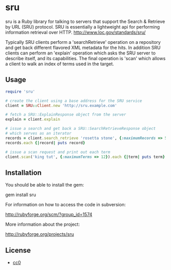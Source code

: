 sru
===

sru is a Ruby library for talking to servers that support the Search & Retrieve
by URL (SRU) protocol. SRU is essentially a lightweight api for performing
information retrieval over HTTP. <http://www.loc.gov/standards/sru/>

Typically SRU clients perform a 'searchRetrieve' operation on a 
repository and get back different flavored XML metadata for the hits. In
addition SRU clients can perform an 'explain' operation which asks the SRU
server to describe itself, and its capabilities. The final operation is 'scan'
which allows a client to walk an index of terms used in the target.

Usage
-----

```ruby
require 'sru'

# create the client using a base address for the SRU service
client = SRU::Client.new 'http://sru.example.com'

# fetch a SRU::ExplainResponse object from the server
explain = client.explain

# issue a search and get back a SRU::SearchRetrieveResponse object 
# which serves as an iterator 
records = client.search_retrieve 'rosetta stone', {:maximumRecords => 5}
records.each {|record| puts record}

# issue a scan request and print out each term
client.scan('king tut', {:maximumTerms => 12}).each {|term| puts term}
```

Installation
------------

You should be able to install the gem:

  gem install sru

For information on how to access the code in subversion:

  http://rubyforge.org/scm/?group_id=1574

More information about the project:

  http://rubyforge.org/projects/sru

License
-------

* [cc0](http://creativecommons.org/about/cc0)

